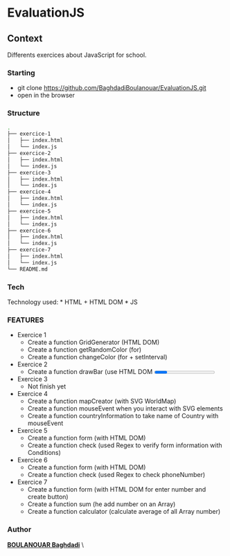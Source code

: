 # EvaluationJS

## Context
Differents exercices about JavaScript for school.

### Starting
* git clone https://github.com/BaghdadiBoulanouar/EvaluationJS.git
* open in the browser

### Structure
```bash
.
├── exercice-1
│   ├── index.html
│   └── index.js
├── exercice-2
│   ├── index.html
│   └── index.js
├── exercice-3
│   ├── index.html
│   └── index.js
├── exercice-4
│   ├── index.html
│   └── index.js
├── exercice-5
│   ├── index.html
│   └── index.js
├── exercice-6
│   ├── index.html
│   └── index.js
├── exercice-7
│   ├── index.html
│   └── index.js
└── README.md

```
### Tech
  Technology used:
    * HTML + HTML DOM
    * JS

### FEATURES
  * Exercice 1
    * Create a function GridGenerator (HTML DOM)
    * Create a function getRandomColor (for)
    * Create a function changeColor (for + setInterval)
  * Exercice 2
    * Create a function drawBar (use HTML DOM <progress>)
  * Exercice 3
    * Not finish yet
  * Exercice 4
    * Create a function mapCreator (with SVG WorldMap)
    * Create a function mouseEvent when you interact with SVG elements
    * Create a function countryInformation to take name of Country with mouseEvent 
  * Exercice 5
    * Create a function form (with HTML DOM)
    * Create a function check (used Regex to verify form information with Conditions)
  * Exercice 6
    * Create a function form (with HTML DOM)
    * Create a function check (used Regex to check phoneNumber) 
  * Exercice 7
    * Create a function form (with HTML DOM for enter number and create button)
    * Create a function sum (he add number on an Array) 
    * Create a function calculator (calculate average of all Array number)

### Author
[**BOULANOUAR Baghdadi**](https://github.com/BaghdadiBoulanouar) \ 